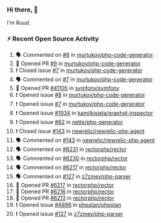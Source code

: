### Hi there, 👋

I'm Ruud.
 
### :zap: Recent Open Source Activity

<!--START_SECTION:activity-->
1. 🗣 Commented on [#8](https://github.com/murtukov/php-code-generator/issues/8) in [murtukov/php-code-generator](https://github.com/murtukov/php-code-generator)
2. 💪 Opened PR [#9](https://github.com/murtukov/php-code-generator/pull/9) in [murtukov/php-code-generator](https://github.com/murtukov/php-code-generator)
3. ❗️ Closed issue [#7](https://github.com/murtukov/php-code-generator/issues/7) in [murtukov/php-code-generator](https://github.com/murtukov/php-code-generator)
4. 🗣 Commented on [#7](https://github.com/murtukov/php-code-generator/issues/7) in [murtukov/php-code-generator](https://github.com/murtukov/php-code-generator)
5. 💪 Opened PR [#41105](https://github.com/symfony/symfony/pull/41105) in [symfony/symfony](https://github.com/symfony/symfony)
6. ❗️ Opened issue [#8](https://github.com/murtukov/php-code-generator/issues/8) in [murtukov/php-code-generator](https://github.com/murtukov/php-code-generator)
7. ❗️ Opened issue [#7](https://github.com/murtukov/php-code-generator/issues/7) in [murtukov/php-code-generator](https://github.com/murtukov/php-code-generator)
8. ❗️ Opened issue [#1934](https://github.com/kamilkisiela/graphql-inspector/issues/1934) in [kamilkisiela/graphql-inspector](https://github.com/kamilkisiela/graphql-inspector)
9. ❗️ Opened issue [#82](https://github.com/nette/php-generator/issues/82) in [nette/php-generator](https://github.com/nette/php-generator)
10. ❗️ Closed issue [#143](https://github.com/newrelic/newrelic-php-agent/issues/143) in [newrelic/newrelic-php-agent](https://github.com/newrelic/newrelic-php-agent)
11. 🗣 Commented on [#143](https://github.com/newrelic/newrelic-php-agent/issues/143) in [newrelic/newrelic-php-agent](https://github.com/newrelic/newrelic-php-agent)
12. 🗣 Commented on [#6231](https://github.com/rectorphp/rector/issues/6231) in [rectorphp/rector](https://github.com/rectorphp/rector)
13. 🗣 Commented on [#6230](https://github.com/rectorphp/rector/issues/6230) in [rectorphp/rector](https://github.com/rectorphp/rector)
14. 🗣 Commented on [#6217](https://github.com/rectorphp/rector/issues/6217) in [rectorphp/rector](https://github.com/rectorphp/rector)
15. 🗣 Commented on [#127](https://github.com/z7zmey/php-parser/issues/127) in [z7zmey/php-parser](https://github.com/z7zmey/php-parser)
16. 💪 Opened PR [#6217](https://github.com/rectorphp/rector/pull/6217) in [rectorphp/rector](https://github.com/rectorphp/rector)
17. 💪 Opened PR [#6216](https://github.com/rectorphp/rector/pull/6216) in [rectorphp/rector](https://github.com/rectorphp/rector)
18. 💪 Opened PR [#6213](https://github.com/rectorphp/rector/pull/6213) in [rectorphp/rector](https://github.com/rectorphp/rector)
19. ❗️ Opened issue [#4896](https://github.com/phpstan/phpstan/issues/4896) in [phpstan/phpstan](https://github.com/phpstan/phpstan)
20. ❗️ Opened issue [#127](https://github.com/z7zmey/php-parser/issues/127) in [z7zmey/php-parser](https://github.com/z7zmey/php-parser)
<!--END_SECTION:activity-->
